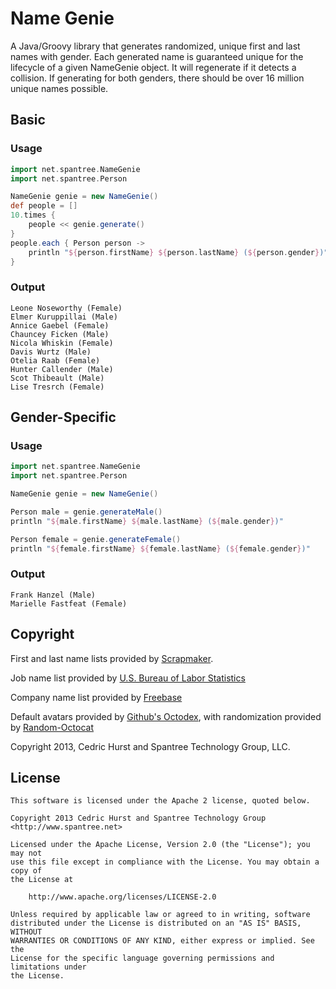 # Name Genie

A Java/Groovy library that generates randomized, unique first and last names with gender.  Each generated name is
guaranteed unique for the lifecycle of a given NameGenie object.  It will regenerate if it detects a collision. If
generating for both genders, there should be over 16 million unique names possible.

## Basic

### Usage

```groovy
import net.spantree.NameGenie
import net.spantree.Person

NameGenie genie = new NameGenie()
def people = []
10.times {
    people << genie.generate()
}
people.each { Person person ->
    println "${person.firstName} ${person.lastName} (${person.gender})"
}
```

### Output

```
Leone Noseworthy (Female)
Elmer Kuruppillai (Male)
Annice Gaebel (Female)
Chauncey Ficken (Male)
Nicola Whiskin (Female)
Davis Wurtz (Male)
Otelia Raab (Female)
Hunter Callender (Male)
Scot Thibeault (Male)
Lise Tresrch (Female)
```

## Gender-Specific

### Usage

```groovy
import net.spantree.NameGenie
import net.spantree.Person

NameGenie genie = new NameGenie()

Person male = genie.generateMale()
println "${male.firstName} ${male.lastName} (${male.gender})"

Person female = genie.generateFemale()
println "${female.firstName} ${female.lastName} (${female.gender})"
```

### Output

```
Frank Hanzel (Male)
Marielle Fastfeat (Female)
```

## Copyright

First and last name lists provided by [Scrapmaker](http://scrapmaker.com/dir/names).

Job name list provided by [U.S. Bureau of Labor Statistics](http://www.bls.gov/ooh/print/a-z-index.htm)

Company name list provided by [Freebase](http://www.freebase.com/fictional_universe/fictional_employer?instances=)

Default avatars provided by [Github's Octodex](http://octodex.github.com/), with randomization provided by [Random-Octocat](https://github.com/elcuervo/random-octocat)

Copyright 2013, Cedric Hurst and Spantree Technology Group, LLC.

## License

```
This software is licensed under the Apache 2 license, quoted below.

Copyright 2013 Cedric Hurst and Spantree Technology Group <http://www.spantree.net>

Licensed under the Apache License, Version 2.0 (the "License"); you may not
use this file except in compliance with the License. You may obtain a copy of
the License at

    http://www.apache.org/licenses/LICENSE-2.0

Unless required by applicable law or agreed to in writing, software
distributed under the License is distributed on an "AS IS" BASIS, WITHOUT
WARRANTIES OR CONDITIONS OF ANY KIND, either express or implied. See the
License for the specific language governing permissions and limitations under
the License.
```
